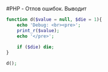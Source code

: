 \#PHP - Отлов ошибок. Выводит 

```php
function d($value = null, $die = 1){
    echo 'Debug: <br><pre>';
    print_r($value);
    echo '</pre>';
  
    if ($die) die;
}

d();
```



